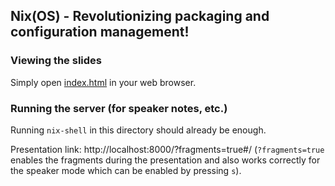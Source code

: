 ## Nix(OS) - Revolutionizing packaging and configuration management!

### Viewing the slides

Simply open [index.html](index.html) in your web browser.

### Running the server (for speaker notes, etc.)

Running `nix-shell` in this directory should already be enough.

Presentation link: http://localhost:8000/?fragments=true#/
(`?fragments=true` enables the fragments during the presentation and also works
correctly for the speaker mode which can be enabled by pressing `s`).
